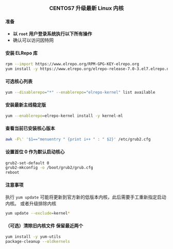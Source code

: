 ### <center> CENTOS7 升级最新 Linux 内核 </center>


#### 准备

- **以 `root` 用户登录系统执行以下所有操作**
- 确认可以访问因特网

#### 安装 ELRepo 库
```bash
rpm --import https://www.elrepo.org/RPM-GPG-KEY-elrepo.org
yum install -y https://www.elrepo.org/elrepo-release-7.0-3.el7.elrepo.noarch.rpm
```

#### 可选核心列表
```bash
yum --disablerepo="*" --enablerepo="elrepo-kernel" list available
```

#### 安装最新主线稳定版
```bash
yum --enablerepo=elrepo-kernel install -y kernel-ml
```

#### 查看当前已安装核心版本
```bash
awk -F\' '$1=="menuentry " {print i++ " : " $2}' /etc/grub2.cfg
```

#### 设置首位 0 作为默认启动核心
```bash
grub2-set-default 0
grub2-mkconfig -o /boot/grub2/grub.cfg
reboot
```

#### 注意事项
执行 `yum update` 可能将更新到官方新的低版本内核，此后需要手工重新指定启动内核。
或者升级排除内核
```bash
yum update --exclude=kernel*
```


#### （可选）清除旧内核文件 保留最近两个
```bash
yum install -y yum-utils
package-cleanup --oldkernels
```

